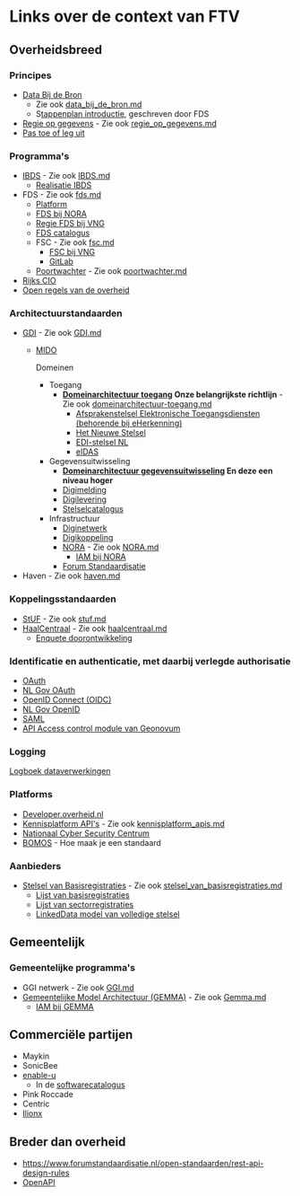 # Links over de context van FTV
## Overheidsbreed
### Principes
- [Data Bij de Bron](https://www.digitaleoverheid.nl/data-bij-de-bron/) 
  - Zie ook [data_bij_de_bron.md](../architecture/inventarisation/data_bij_de_bron.md)
  - S[tappenplan introductie](https://realisatieibds.nl/attachment/entity/8654996c-81ff-4594-9bc0-d5c4943612a3), geschreven door FDS
- [Regie op gegevens](https://www.digitaleoverheid.nl/overzicht-van-alle-onderwerpen/regie-op-gegevens/) - Zie ook [regie_op_gegevens.md](../architecture/inventarisation/regie_op_gegevens.md)
- [Pas toe of leg uit](https://www.forumstandaardisatie.nl/pas-toe-leg-uit-beleid)

### Programma's
- [IBDS](https://www.digitaleoverheid.nl/interbestuurlijke-datastrategie/) - Zie ook [IBDS.md](../architecture/inventarisation/IBDS.md)
  - [Realisatie IBDS](https://realisatieibds.nl/)
- FDS - Zie ook [fds.md](../architecture/inventarisation/fds.md)
  - [Platform](https://federatief.datastelsel.nl/)
  - [FDS bij NORA](https://www.noraonline.nl/wiki/FDS_Basis_concept)
  - [Regie FDS bij VNG](https://vng.nl/projecten/regie-federatief-datastelsel-fds)
  - [FDS catalogus](https://gitlab.com/digilab.overheid.nl/ecosystem/fds-catalogus)
  - FSC - Zie ook [fsc.md](../architecture/inventarisation/fsc.md)
    - [FSC bij VNG](https://vng.nl/projecten/federatieve-service-connectiviteit-fsc)
    - [GitLab](https://gitlab.com/commonground/nlx/fsc-nlx)
  - [Poortwachter](https://federatief.datastelsel.nl/kennisbank/stelselfuncties/#poortwachter) - Zie ook [poortwachter.md](../architecture/inventarisation/poortwachter.md)
- [Rijks CIO](https://organisaties.overheid.nl/134864/directie_Chief_Information_Office-_Rijk_CIO-Rijk) 
- [Open regels van de overheid](https://regels.overheid.nl/) 

### Architectuurstandaarden
- [GDI](https://www.digitaleoverheid.nl/mido/generieke-digitale-infrastructuur-gdi/) - Zie ook [GDI.md](../architecture/inventarisation/GDI.md)
  - [MIDO](https://www.digitaleoverheid.nl/mido/)
  
    Domeinen
    - Toegang
      - **[Domeinarchitectuur toegang](https://minbzk.github.io/gdi-toegang/content/views/Domeinarchitectuur%20toegang.html) Onze belangrijkste richtlijn** -Zie ook [domeinarchitectuur-toegang.md](../architecture/inventarisation/domeinarchitectuur-toegang.md)
        - [Afsprakenstelsel Elektronische Toegangsdiensten (behorende bij eHerkenning)](https://afsprakenstelsel.etoegang.nl/Startpagina/v2/?l=nl)
        - [Het Nieuwe Stelsel](https://www.digitaleoverheid.nl/overzicht-van-alle-onderwerpen/wetgeving/wet-digitale-overheid/veelgestelde-vragen-over-de-inwerkingtreding-van-de-wdo/)
        - [EDI-stelsel NL](https://edi.pleio.nl/)
        - [eIDAS](https://www.logius.nl/domeinen/toegang/eidas)
    - Gegevensuitwisseling
      - **[Domeinarchitectuur gegevensuitwisseling](https://minbzk.github.io/gdi-gegevensuitwisseling/content/views/Domeinarchitectuur%20gegevensuitwisseling.html) En deze een niveau hoger**
      - [Digimelding](https://www.logius.nl/domeinen/gegevensuitwisseling/digimelding)
      - [Digilevering](https://www.logius.nl/domeinen/gegevensuitwisseling/digilevering)
      - [Stelselcatalogus](https://www.stelselcatalogus.nl/)
    - Infrastructuur
      - [Diginetwerk](https://www.logius.nl/domeinen/infrastructuur/diginetwerk)
      - [Digikoppeling](https://www.logius.nl/domeinen/gegevensuitwisseling/digikoppeling/documentatie)
      - [NORA](https://www.digitaleoverheid.nl/overzicht-van-alle-onderwerpen/nora/) - Zie ook [NORA.md](../architecture/inventarisation/NORA.md)
        - [IAM bij NORA](https://www.noraonline.nl/wiki/Identity_%26_Access_Management_(IAM))
      - [Forum Standaardisatie](https://www.forumstandaardisatie.nl/)
- Haven - Zie ook [haven.md](../architecture/inventarisation/haven.md)

### Koppelingsstandaarden
- [StUF](https://standaarden.vng.nl/StUF-standaarden) - Zie ook [stuf.md](../architecture/inventarisation/stuf.md)
- [HaalCentraal](https://vng.nl/projecten/haal-centraal-gegevens-ophalen-bij-basisregistraties) - Zie ook [haalcentraal.md](../architecture/inventarisation/haalcentraal.md)
  - [Enquete doorontwikkeling](https://vng.nl/projecten/haal-centraal-gegevens-ophalen-bij-basisregistraties)

### Identificatie en authenticatie, met daarbij verlegde authorisatie
- [OAuth](https://forumstandaardisatie.nl/open-standaarden/nl-gov-assurance-profile-oauth-20)
- [NL Gov OAuth](https://www.forumstandaardisatie.nl/open-standaarden/nl-gov-assurance-profile-oauth-20)
- [OpenID Connect (OIDC)](https://www.forumstandaardisatie.nl/open-standaarden/oidc)
- [NL Gov OpenID](https://www.forumstandaardisatie.nl/open-standaarden/nl-gov-assurance-profile-oidc)
- [SAML](https://en.wikipedia.org/wiki/Security_Assertion_Markup_Language)
- [API Access control module van Geonovum](https://docs.geostandaarden.nl/api/API-Strategie-mod-access-control/)

### Logging
[Logboek dataverwerkingen](https://minbzk.github.io/logboek-dataverwerkingen/)

### Platforms
- [Developer.overheid.nl](https://developer.overheid.nl/)
- [Kennisplatform API's](https://www.geonovum.nl/themas/kennisplatform-apis) - Zie ook [kennisplatform_apis.md](../architecture/inventarisation/kennisplatform_apis.md)
- [Nationaal Cyber Security Centrum](https://www.ncsc.nl)
- [BOMOS](https://www.logius.nl/domeinen/infrastructuur/bomos/documentatie) - Hoe maak je een standaard

### Aanbieders
- [Stelsel van Basisregistraties](https://stelselvanbasisregistraties.nl/about-system) - Zie ook [stelsel_van_basisregistraties.md](../architecture/inventarisation/stelsel_van_basisregistraties.md)
  - [Lijst van basisregistraties](https://www.digitaleoverheid.nl/overzicht-van-alle-onderwerpen/stelsel-van-basisregistraties/10-basisregistraties/)
  - [Lijst van sectorregistraties](https://www.digitaleoverheid.nl/overzicht-van-alle-onderwerpen/stelsel-van-basisregistraties/sectorregistraties/)
  - [LinkedData model van volledige stelsel](https://stelselvanbasisregistraties.nl/details/DATASET/STCdata)

## Gemeentelijk
### Gemeentelijke programma's
- GGI netwerk - Zie ook [GGI.md](../architecture/inventarisation/GGI.md)
- [Gemeentelijke Model Architectuur (GEMMA)](https://vng.nl/projecten/gemeentelijke-model-architectuur-gemma) - Zie ook [Gemma.md](../architecture/inventarisation/Gemma.md)
  - [IAM bij GEMMA](https://www.gemmaonline.nl/wiki/WMA_Identiteit_en_Toegangbeheer)

## Commerci&euml;le partijen
- Maykin
- SonicBee
- [enable-u](../architecture/inventarisation/enable-u.md)
  - In de [softwarecatalogus](https://www.softwarecatalogus.nl/pakket/enable-u-2secure)
- Pink Roccade
- Centric
- [Ilionx](https://www.ilionx.com/markt/overheid/)

## Breder dan overheid
- https://www.forumstandaardisatie.nl/open-standaarden/rest-api-design-rules
- [OpenAPI](https://learn.openapis.org/specification/)
